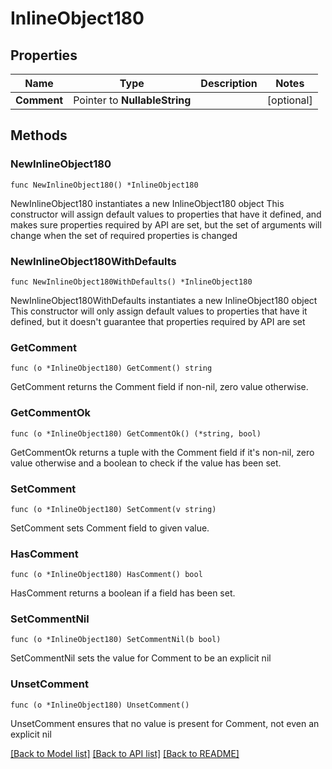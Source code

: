 # InlineObject180

## Properties

Name | Type | Description | Notes
------------ | ------------- | ------------- | -------------
**Comment** | Pointer to **NullableString** |  | [optional] 

## Methods

### NewInlineObject180

`func NewInlineObject180() *InlineObject180`

NewInlineObject180 instantiates a new InlineObject180 object
This constructor will assign default values to properties that have it defined,
and makes sure properties required by API are set, but the set of arguments
will change when the set of required properties is changed

### NewInlineObject180WithDefaults

`func NewInlineObject180WithDefaults() *InlineObject180`

NewInlineObject180WithDefaults instantiates a new InlineObject180 object
This constructor will only assign default values to properties that have it defined,
but it doesn't guarantee that properties required by API are set

### GetComment

`func (o *InlineObject180) GetComment() string`

GetComment returns the Comment field if non-nil, zero value otherwise.

### GetCommentOk

`func (o *InlineObject180) GetCommentOk() (*string, bool)`

GetCommentOk returns a tuple with the Comment field if it's non-nil, zero value otherwise
and a boolean to check if the value has been set.

### SetComment

`func (o *InlineObject180) SetComment(v string)`

SetComment sets Comment field to given value.

### HasComment

`func (o *InlineObject180) HasComment() bool`

HasComment returns a boolean if a field has been set.

### SetCommentNil

`func (o *InlineObject180) SetCommentNil(b bool)`

 SetCommentNil sets the value for Comment to be an explicit nil

### UnsetComment
`func (o *InlineObject180) UnsetComment()`

UnsetComment ensures that no value is present for Comment, not even an explicit nil

[[Back to Model list]](../README.md#documentation-for-models) [[Back to API list]](../README.md#documentation-for-api-endpoints) [[Back to README]](../README.md)


